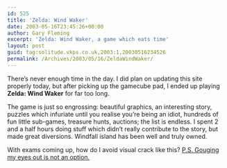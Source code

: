 ```yaml
---
id: 525
title: 'Zelda: Wind Waker'
date: 2003-05-16T23:45:26+00:00
author: Gary Fleming
excerpt: 'Zelda: Wind Waker, a game which eats time'
layout: post
guid: tag:solitude.vkps.co.uk,2003:1,20030516234526
permalink: /Archives/2003/05/16/ZeldaWindWaker/
---
```

There&#8217;s never enough time in the day. I did plan on updating this site properly today, but after picking up the gamecube pad, I ended up playing **Zelda: Wind Waker** for far too long.

The game is just so engrossing: beautiful graphics, an interesting story, puzzles which infuriate until you realise you&#8217;re being an idiot, hundreds of fun little sub-games, treasure hunts, auctions; the list is endless. I spent 2 and a half hours doing stuff which didn&#8217;t really contribute to the story, but made great diversions. Windfall island has been well and truly owned.

With exams coming up, how do I avoid visual crack like this? <ins>P.S. Gouging my eyes out is not an option.</ins>